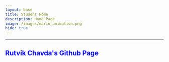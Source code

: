 ```yaml
---
layout: base
title: Student Home 
description: Home Page
image: /images/mario_animation.png
hide: true
---
```



---
<html>
<head>
<body>

<h1 style= "font-size:150%; color: blue; font: bold 50x Arial, sans-serif;"> Rutvik Chavda's Github Page </h1>